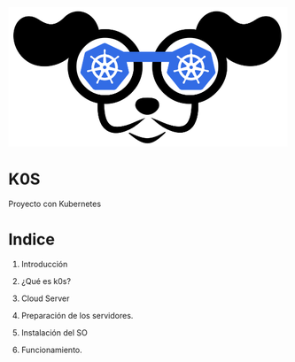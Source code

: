 ![img](https://github.com/abarcajoel/K0S/blob/main/img/k9s.png)
# K0S
Proyecto con Kubernetes
# Indice

1. Introducción

2. ¿Qué es k0s?

3. Cloud Server

4. Preparación de los servidores.

5. Instalación del SO 

6. Funcionamiento.



